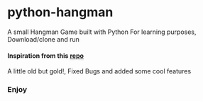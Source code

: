 # python-hangman
A small Hangman Game built with Python
For learning purposes, Download/clone and run

#### Inspiration from this [repo](https://github.com/jasmin-30/Hangman)
A little old but gold!, Fixed Bugs and added some cool features

### Enjoy

